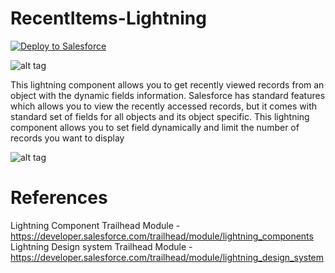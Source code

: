 # RecentItems-Lightning

<a href="https://githubsfdeploy.herokuapp.com?owner=Karanraj&repo=RecentItems-Lightning">
  <img alt="Deploy to Salesforce"
       src="https://raw.githubusercontent.com/afawcett/githubsfdeploy/master/src/main/webapp/resources/img/deploy.png">
</a>


![alt tag](https://raw.github.com/Karanraj/RecentItems-Lightning/master/img/Component.png)

This lightning component allows you to get recently viewed records from an object with the dynamic fields information. Salesforce has standard features which allows you to view the recently accessed records, but it comes with standard set of fields for all objects and its object specific. This lightning component allows you to set field dynamically and limit the number of records you want to display

![alt tag](https://raw.github.com/Karanraj/RecentItems-Lightning/master/img/Lightning%20App%20builder.png)

# References
Lightning Component Trailhead Module - https://developer.salesforce.com/trailhead/module/lightning_components
Lightning Design system Trailhead Module - https://developer.salesforce.com/trailhead/module/lightning_design_system

